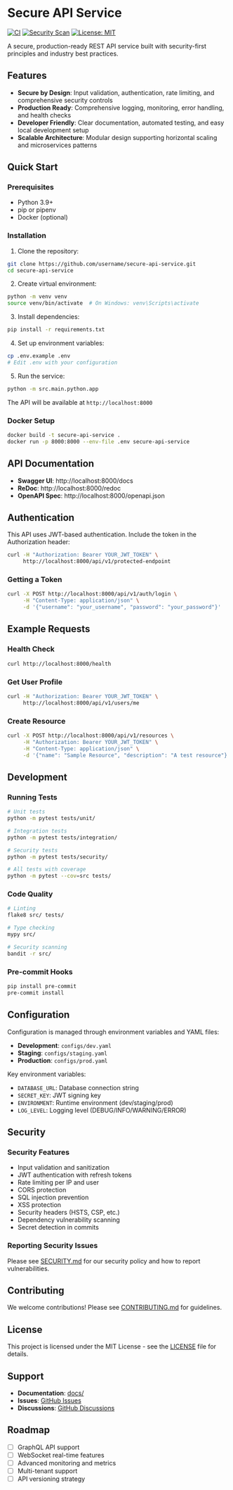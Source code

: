 # Secure API Service

[![CI](https://github.com/SiteQ8/secure-api-service/workflows/CI/badge.svg)](https://github.com/SiteQ8/secure-api-service/actions)
[![Security Scan](https://github.com/SiteQ8/secure-api-service/workflows/Security%20Scan/badge.svg)](https://github.com/SiteQ8/secure-api-service/actions)
[![License: MIT](https://img.shields.io/badge/License-MIT-yellow.svg)](https://opensource.org/licenses/MIT)

A secure, production-ready REST API service built with security-first principles and industry best practices.

## Features

- **Secure by Design**: Input validation, authentication, rate limiting, and comprehensive security controls
- **Production Ready**: Comprehensive logging, monitoring, error handling, and health checks
- **Developer Friendly**: Clear documentation, automated testing, and easy local development setup
- **Scalable Architecture**: Modular design supporting horizontal scaling and microservices patterns

## Quick Start

### Prerequisites

- Python 3.9+
- pip or pipenv
- Docker (optional)

### Installation

1. Clone the repository:
```bash
git clone https://github.com/username/secure-api-service.git
cd secure-api-service
```

2. Create virtual environment:
```bash
python -m venv venv
source venv/bin/activate  # On Windows: venv\Scripts\activate
```

3. Install dependencies:
```bash
pip install -r requirements.txt
```

4. Set up environment variables:
```bash
cp .env.example .env
# Edit .env with your configuration
```

5. Run the service:
```bash
python -m src.main.python.app
```

The API will be available at `http://localhost:8000`

### Docker Setup

```bash
docker build -t secure-api-service .
docker run -p 8000:8000 --env-file .env secure-api-service
```

## API Documentation

- **Swagger UI**: http://localhost:8000/docs
- **ReDoc**: http://localhost:8000/redoc
- **OpenAPI Spec**: http://localhost:8000/openapi.json

## Authentication

This API uses JWT-based authentication. Include the token in the Authorization header:

```bash
curl -H "Authorization: Bearer YOUR_JWT_TOKEN" \
     http://localhost:8000/api/v1/protected-endpoint
```

### Getting a Token

```bash
curl -X POST http://localhost:8000/api/v1/auth/login \
     -H "Content-Type: application/json" \
     -d '{"username": "your_username", "password": "your_password"}'
```

## Example Requests

### Health Check
```bash
curl http://localhost:8000/health
```

### Get User Profile
```bash
curl -H "Authorization: Bearer YOUR_JWT_TOKEN" \
     http://localhost:8000/api/v1/users/me
```

### Create Resource
```bash
curl -X POST http://localhost:8000/api/v1/resources \
     -H "Authorization: Bearer YOUR_JWT_TOKEN" \
     -H "Content-Type: application/json" \
     -d '{"name": "Sample Resource", "description": "A test resource"}'
```

## Development

### Running Tests
```bash
# Unit tests
python -m pytest tests/unit/

# Integration tests
python -m pytest tests/integration/

# Security tests
python -m pytest tests/security/

# All tests with coverage
python -m pytest --cov=src tests/
```

### Code Quality
```bash
# Linting
flake8 src/ tests/

# Type checking
mypy src/

# Security scanning
bandit -r src/
```

### Pre-commit Hooks
```bash
pip install pre-commit
pre-commit install
```

## Configuration

Configuration is managed through environment variables and YAML files:

- **Development**: `configs/dev.yaml`
- **Staging**: `configs/staging.yaml` 
- **Production**: `configs/prod.yaml`

Key environment variables:
- `DATABASE_URL`: Database connection string
- `SECRET_KEY`: JWT signing key
- `ENVIRONMENT`: Runtime environment (dev/staging/prod)
- `LOG_LEVEL`: Logging level (DEBUG/INFO/WARNING/ERROR)

## Security

### Security Features
- Input validation and sanitization
- JWT authentication with refresh tokens
- Rate limiting per IP and user
- CORS protection
- SQL injection prevention
- XSS protection
- Security headers (HSTS, CSP, etc.)
- Dependency vulnerability scanning
- Secret detection in commits

### Reporting Security Issues

Please see [SECURITY.md](SECURITY.md) for our security policy and how to report vulnerabilities.

## Contributing

We welcome contributions! Please see [CONTRIBUTING.md](CONTRIBUTING.md) for guidelines.

## License

This project is licensed under the MIT License - see the [LICENSE](LICENSE) file for details.

## Support

- **Documentation**: [docs/](docs/)
- **Issues**: [GitHub Issues](https://github.com/SiteQ8/secure-api-service/issues)
- **Discussions**: [GitHub Discussions](https://github.com/SiteQ8/secure-api-service/discussions)

## Roadmap

- [ ] GraphQL API support
- [ ] WebSocket real-time features
- [ ] Advanced monitoring and metrics
- [ ] Multi-tenant support
- [ ] API versioning strategy
